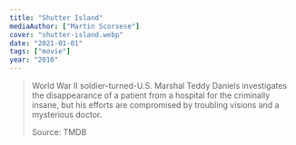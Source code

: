 ```yaml
---
title: "Shutter Island"
mediaAuthor: ["Martin Scorsese"]
cover: "shutter-island.webp"
date: "2021-01-01"
tags: ["movie"]
year: "2010"
---
```


> World War II soldier-turned-U.S. Marshal Teddy Daniels investigates the disappearance of a patient from a hospital for the criminally insane, but his efforts are compromised by troubling visions and a mysterious doctor.
>
> Source: TMDB
